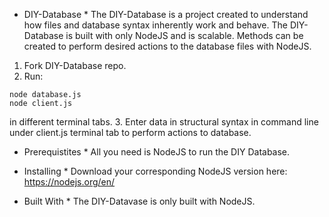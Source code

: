 * DIY-Database *
The DIY-Database is a project created to understand how files and database syntax inherently work and behave. The DIY-Database is built with only NodeJS and is scalable. Methods can be created to perform desired actions to the database files with NodeJS.

1. Fork DIY-Database repo.
2. Run: 
```
node database.js
node client.js
``` 
in different terminal tabs.
3. Enter data in structural syntax in command line under client.js terminal tab to perform actions to database.

* Prerequistites *
All you need is NodeJS to run the DIY Database.

* Installing *
Download your corresponding NodeJS version here: https://nodejs.org/en/

* Built With *
The DIY-Datavase is only built with NodeJS.
